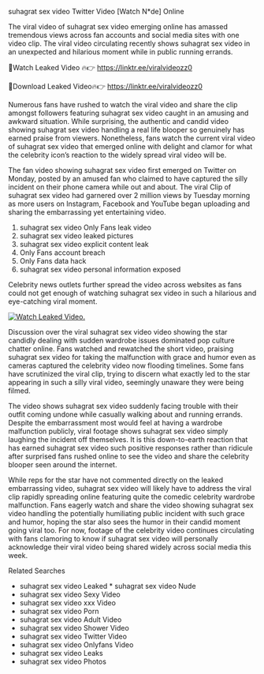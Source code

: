 ﻿suhagrat sex video Twitter Video [Watch N*de] Online

The viral video of ﻿suhagrat sex video emerging online has amassed tremendous views across fan accounts and social media sites with one video clip. The viral video circulating recently shows ﻿suhagrat sex video in an unexpected and hilarious moment while in public running errands. 

🔴Watch Leaked Video 🔥👉  https://linktr.ee/viralvideozz0 

🔴Download Leaked Video🔥👉  https://linktr.ee/viralvideozz0 

Numerous fans have rushed to watch the viral video and share the clip amongst followers featuring ﻿suhagrat sex video caught in an amusing and awkward situation. While surprising, the authentic and candid video showing ﻿suhagrat sex video handling a real life blooper so genuinely has earned praise from viewers. Nonetheless, fans watch the current viral video of ﻿suhagrat sex video that emerged online with delight and clamor for what the celebrity icon’s reaction to the widely spread viral video will be.

The fan video showing ﻿suhagrat sex video first emerged on Twitter on Monday, posted by an amused fan who claimed to have captured the silly incident on their phone camera while out and about. The viral Clip of ﻿suhagrat sex video had garnered over 2 million views by Tuesday morning as more users on Instagram, Facebook and YouTube began uploading and sharing the embarrassing yet entertaining video. 

1. ﻿suhagrat sex video Only Fans leak video
2. ﻿suhagrat sex video leaked pictures
3. ﻿suhagrat sex video explicit content leak
4. Only Fans account breach
5. Only Fans data hack
6. ﻿suhagrat sex video personal information exposed

Celebrity news outlets further spread the video across websites as fans could not get enough of watching ﻿suhagrat sex video in such a hilarious and eye-catching viral moment. 

[![Watch Leaked Video.](https://miro.medium.com/v2/resize:fit:828/format:webp/1*cilzJN44JGOrTw9NJCrNHA.gif "Watch Leaked Video")](https://linktr.ee/viralvideozz0)

Discussion over the viral ﻿suhagrat sex video video showing the star candidly dealing with sudden wardrobe issues dominated pop culture chatter online. Fans watched and rewatched the short video, praising ﻿suhagrat sex video for taking the malfunction with grace and humor even as cameras captured the celebrity video now flooding timelines. Some fans have scrutinized the viral clip, trying to discern what exactly led to the star appearing in such a silly viral video, seemingly unaware they were being filmed.

The video shows ﻿suhagrat sex video suddenly facing trouble with their outfit coming undone while casually walking about and running errands. Despite the embarrassment most would feel at having a wardrobe malfunction publicly, viral footage shows ﻿suhagrat sex video simply laughing the incident off themselves. It is this down-to-earth reaction that has earned ﻿suhagrat sex video such positive responses rather than ridicule after surprised fans rushed online to see the video and share the celebrity blooper seen around the internet.  

While reps for the star have not commented directly on the leaked embarrassing video, ﻿suhagrat sex video will likely have to address the viral clip rapidly spreading online featuring quite the comedic celebrity wardrobe malfunction. Fans eagerly watch and share the video showing ﻿suhagrat sex video handling the potentially humiliating public incident with such grace and humor, hoping the star also sees the humor in their candid moment going viral too. For now, footage of the celebrity video continues circulating with fans clamoring to know if ﻿suhagrat sex video will personally acknowledge their viral video being shared widely across social media this week.

Related Searches
* ﻿suhagrat sex video Leaked
﻿* suhagrat sex video Nude
* ﻿suhagrat sex video Sexy Video
* ﻿suhagrat sex video xxx Video
* ﻿suhagrat sex video Porn
* ﻿suhagrat sex video Adult Video
* ﻿suhagrat sex video Shower Video
* ﻿suhagrat sex video Twitter Video
* ﻿suhagrat sex video Onlyfans Video
* ﻿suhagrat sex video Leaks
* ﻿suhagrat sex video Photos